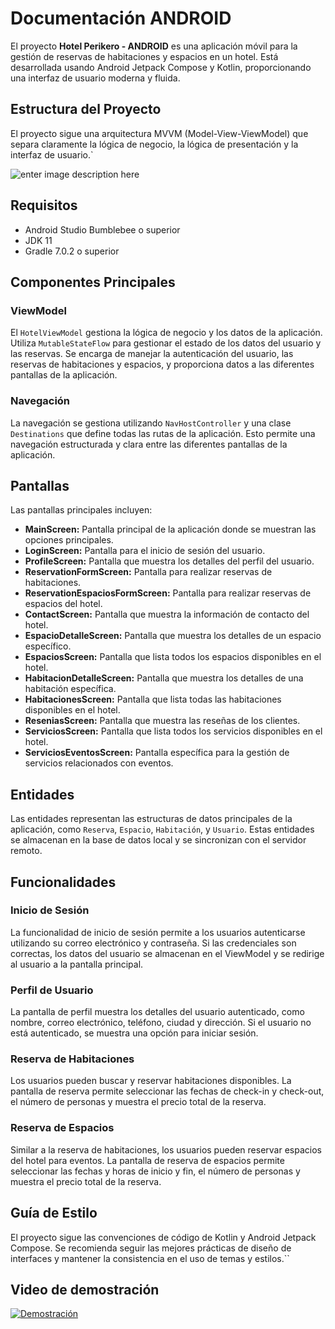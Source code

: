 
# Documentación ANDROID

El proyecto **Hotel Perikero - ANDROID** es una aplicación móvil para la gestión de reservas de habitaciones y espacios en un hotel. Está desarrollada usando Android Jetpack Compose y Kotlin, proporcionando una interfaz de usuario moderna y fluida.

## Estructura del Proyecto

El proyecto sigue una arquitectura MVVM (Model-View-ViewModel) que separa claramente la lógica de negocio, la lógica de presentación y la interfaz de usuario.` 

![enter image description here](https://files.oaiusercontent.com/file-k4aVkSlZK6LGjfyyBReaTd84?se=2024-05-22T08:53:19Z&sp=r&sv=2023-11-03&sr=b&rscc=max-age=299,%20immutable&rscd=attachment;%20filename=image.png&sig=B0KsDo5XhHqYJGTsuqWD03w/QKTol6PAOiDMa8v5bTo=)



## Requisitos

- Android Studio Bumblebee o superior
- JDK 11
- Gradle 7.0.2 o superior

## Componentes Principales

### ViewModel

El `HotelViewModel` gestiona la lógica de negocio y los datos de la aplicación. Utiliza `MutableStateFlow` para gestionar el estado de los datos del usuario y las reservas. Se encarga de manejar la autenticación del usuario, las reservas de habitaciones y espacios, y proporciona datos a las diferentes pantallas de la aplicación.

### Navegación

La navegación se gestiona utilizando `NavHostController` y una clase `Destinations` que define todas las rutas de la aplicación. Esto permite una navegación estructurada y clara entre las diferentes pantallas de la aplicación.

## Pantallas

Las pantallas principales incluyen:

- **MainScreen:** Pantalla principal de la aplicación donde se muestran las opciones principales.
- **LoginScreen:** Pantalla para el inicio de sesión del usuario.
- **ProfileScreen:** Pantalla que muestra los detalles del perfil del usuario.
- **ReservationFormScreen:** Pantalla para realizar reservas de habitaciones.
- **ReservationEspaciosFormScreen:** Pantalla para realizar reservas de espacios del hotel.
- **ContactScreen:** Pantalla que muestra la información de contacto del hotel.
- **EspacioDetalleScreen:** Pantalla que muestra los detalles de un espacio específico.
- **EspaciosScreen:** Pantalla que lista todos los espacios disponibles en el hotel.
- **HabitacionDetalleScreen:** Pantalla que muestra los detalles de una habitación específica.
- **HabitacionesScreen:** Pantalla que lista todas las habitaciones disponibles en el hotel.
- **ReseniasScreen:** Pantalla que muestra las reseñas de los clientes.
- **ServiciosScreen:** Pantalla que lista todos los servicios disponibles en el hotel.
- **ServiciosEventosScreen:** Pantalla específica para la gestión de servicios relacionados con eventos.

## Entidades

Las entidades representan las estructuras de datos principales de la aplicación, como `Reserva`, `Espacio`, `Habitación`, y `Usuario`. Estas entidades se almacenan en la base de datos local y se sincronizan con el servidor remoto.

## Funcionalidades

### Inicio de Sesión

La funcionalidad de inicio de sesión permite a los usuarios autenticarse utilizando su correo electrónico y contraseña. Si las credenciales son correctas, los datos del usuario se almacenan en el ViewModel y se redirige al usuario a la pantalla principal.

### Perfil de Usuario

La pantalla de perfil muestra los detalles del usuario autenticado, como nombre, correo electrónico, teléfono, ciudad y dirección. Si el usuario no está autenticado, se muestra una opción para iniciar sesión.

### Reserva de Habitaciones

Los usuarios pueden buscar y reservar habitaciones disponibles. La pantalla de reserva permite seleccionar las fechas de check-in y check-out, el número de personas y muestra el precio total de la reserva.

### Reserva de Espacios

Similar a la reserva de habitaciones, los usuarios pueden reservar espacios del hotel para eventos. La pantalla de reserva de espacios permite seleccionar las fechas y horas de inicio y fin, el número de personas y muestra el precio total de la reserva.

## Guía de Estilo

El proyecto sigue las convenciones de código de Kotlin y Android Jetpack Compose. Se recomienda seguir las mejores prácticas de diseño de interfaces y mantener la consistencia en el uso de temas y estilos.``

## Video de demostración

[![Demostración](https://img.youtube.com/vi/VIDEO_ID/maxresdefault.jpg)](https://drive.google.com/file/d/1WKIFt7YklbNfwyxvufaveVwgMuRL6nBh/view?usp=sharing)

